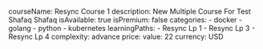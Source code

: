 courseName: Resync Course 1
description: New Multiple Course For Test Shafaq Shafaq
isAvailable: true
isPremium: false
categories: 
    - docker
    - golang
    - python
    - kubernetes
learningPaths: 
    - Resync Lp 1
    - Resync Lp 3
    - Resync Lp 4
complexity: advance
price: 
  value: 22
  currency: USD
